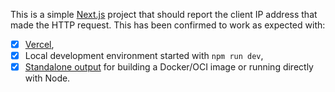This is a simple [Next.js](https://nextjs.org/) project that should report
the client IP address that made the HTTP request. This has been confirmed
to work as expected with:

* [x] [Vercel](https://client-report-carloscarnero.vercel.app/),
* [x] Local development environment started with `npm run dev`,
* [x] [Standalone output](https://nextjs.org/docs/pages/api-reference/next-config-js/output)
      for building a Docker/OCI image or running directly with Node.
